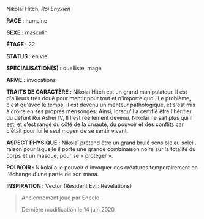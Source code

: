 Nikolaï Hitch, *Roi Enyxien*

**RACE :** humaine

**SEXE :** masculin

**ÉTAGE :** 22

**STATUS :** en vie

**SPÉCIALISATION(S) :** duelliste, mage

**ARME :** invocations

**TRAITS DE CARACTÈRE :** Nikolai Hitch est un grand manipulateur. Il est d'ailleurs très doué pour mentir pour tout et n'importe quoi. Le problème, c'est qu'avec le temps, il est devenu un menteur pathologique, et s'est mis à croire en ses propres mensonges. Ainsi, lorsqu'il a certifié être l'héritier du défunt Roi Asher IV, Il l'est réellement devenu. Nikolaï ne sait plus qui il est, et s'est rangé du côté de la cruauté, du pouvoir et des conflits car c'était pour lui le seul moyen de se sentir vivant.

**ASPECT PHYSIQUE :** Nikolaï prétend être un grand brulé sensible au soleil, raison pour laquelle il porte une grande combinaison noire sur la totalité du corps et un masque, pour se « protéger ».

**POUVOIR :** Nikolaï a le pouvoir d'invoquer des créatures temporairement en l'échange d'une partie de son mana.

**INSPIRATION :** Vector (Resident Evil: Revelations)

> Anciennement joué par Sheele
> 
> Dernière modification le 14 juin 2020
